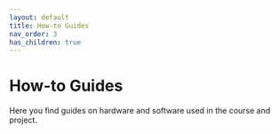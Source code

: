 ```yaml
---
layout: default
title: How-to Guides
nav_order: 3
has_children: true
---
```


# How-to Guides
Here you find guides on hardware and software used in the course and project.